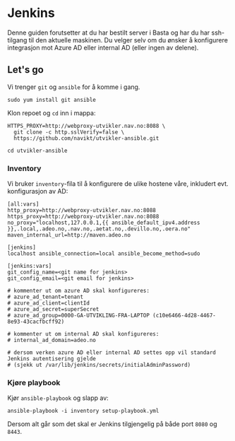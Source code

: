 Jenkins
=======

Denne guiden forutsetter at du har bestilt server i Basta og har du har 
ssh-tilgang til den aktuelle maskinen. 
Du velger selv om du ønsker å konfigurere integrasjon mot Azure AD eller internal AD (eller ingen av delene).

## Let's go

Vi trenger `git` og `ansible` for å komme i gang.

```
sudo yum install git ansible
```

Klon repoet og `cd` inn i mappa:
```
HTTPS_PROXY=http://webproxy-utvikler.nav.no:8088 \
  git clone -c http.sslVerify=false \
  https://github.com/navikt/utvikler-ansible.git
  
cd utvikler-ansible
```

### Inventory

Vi bruker `inventory`-fila til å konfigurere de ulike hostene våre, inkludert evt. konfigurasjon
av AD:

```
[all:vars]
http_proxy=http://webproxy-utvikler.nav.no:8088
https_proxy=http://webproxy-utvikler.nav.no:8088
no_proxy="localhost,127.0.0.1,{{ ansible_default_ipv4.address }},.local,.adeo.no,.nav.no,.aetat.no,.devillo.no,.oera.no"
maven_internal_url=http://maven.adeo.no

[jenkins]
localhost ansible_connection=local ansible_become_method=sudo

[jenkins:vars]
git_config_name=<git name for jenkins>
git_config_email=<git email for jenkins>

# kommenter ut om azure AD skal konfigureres:
# azure_ad_tenant=tenant
# azure_ad_client=clientId
# azure_ad_secret=superSecret
# azure_ad_group=0000-GA-UTVIKLING-FRA-LAPTOP (c10e6466-4d28-4467-8e93-43cacfbcff92)

# kommenter ut om internal AD skal konfigureres:
# internal_ad_domain=adeo.no

# dersom verken azure AD eller internal AD settes opp vil standard Jenkins autentisering gjelde 
# (sjekk ut /var/lib/jenkins/secrets/initialAdminPassword)
```

### Kjøre playbook
Kjør `ansible-playbook` og slapp av:
```
ansible-playbook -i inventory setup-playbook.yml
```

Dersom alt går som det skal er Jenkins tilgjengelig på både port `8080` og `8443`.

